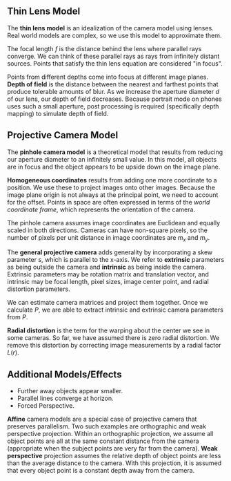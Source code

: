 ## Thin Lens Model

The **thin lens model** is an idealization of the camera model using lenses. Real world models are complex, so we use this model to approximate them. 

The focal length $f$ is the distance behind the lens where parallel rays converge. We can think of these parallel rays as rays from infinitely distant sources. Points that satisfy the thin lens equation are considered "in focus". 

Points from different depths come into focus at different image planes. **Depth of field** is the distance between the nearest and farthest points that produce tolerable amounts of blur. As we increase the aperture diameter $d$ of our lens, our depth of field decreases. Because portrait mode on phones uses such a small aperture, post processing is required (specifically depth mapping) to simulate depth of field. 

## Projective Camera Model

The **pinhole camera model** is a theoretical model that results from reducing our aperture diameter to an infinitely small value. In this model, all objects are in focus and the object appears to be upside down on the image plane. 

**Homogeneous coordinates** results from adding one more coordinate to a position. We use these to project images onto other images. Because the image plane origin is not always at the principal point, we need to account for the offset. Points in space are often expressed in terms of the *world coordinate frame*, which represents the orientation of the camera. 

The pinhole camera assumes image coordinates are Euclidean and equally scaled in both directions. Cameras can have non-square pixels, so the number of pixels per unit distance in image coordinates are $m_x$ and $m_y$. 

The **general projective camera** adds generality by incorporating a skew parameter $s$, which is parallel to the x-axis. We refer to **extrinsic** parameters as being outside the camera and **intrinsic** as being inside the camera. Extrinsic parameters may be rotation matrix and translation vector, and intrinsic may be focal length, pixel sizes, image center point, and radial distortion parameters. 

We can estimate camera matrices and project them together. Once we calculate $P$, we are able to extract intrinsic and extrinsic camera parameters from $P$. 

**Radial distortion** is the term for the warping about the center we see in some cameras. So far, we have assumed there is zero radial distortion. We remove this distortion by correcting image measurements by a radial factor $L(r)$. 
## Additional Models/Effects

- Further away objects appear smaller.
- Parallel lines converge at horizon. 
- Forced Perspective.

**Affine** camera models are a special case of projective camera that preserves parallelism. Two such examples are orthographic and weak perspective projection. Within an orthographic projection, we assume all object points are all at the same constant distance from the camera (appropriate when the subject points are very far from the camera). **Weak perspective** projection assumes the relative depth of object points are less than the average distance to the camera. With this projection, it is assumed that every object point is a constant depth away from the camera. 